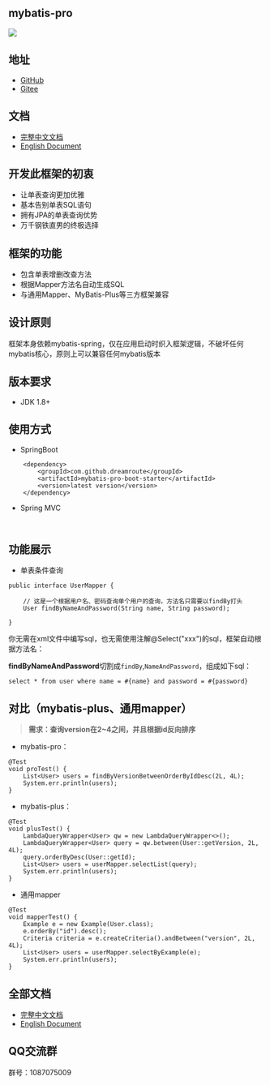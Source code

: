 ## mybatis-pro

<p align="left">
    <img src="https://gitee.com/Dreamroute/mybatis-pro/raw/master/mybatis.png">
</p>

## 地址
- [GitHub](https://github.com/Dreamroute/mybatis-pro)
- [Gitee](https://gitee.com/Dreamroute/mybatis-pro)


## 文档

- [完整中文文档](https://github.com/Dreamroute/mybatis-pro/wiki/%E4%B8%AD%E6%96%87%E6%96%87%E6%A1%A3/)
- [English Document](https://github.com/Dreamroute/mybatis-pro/wiki/English-Document/)

## 开发此框架的初衷
- 让单表查询更加优雅
- 基本告别单表SQL语句
- 拥有JPA的单表查询优势
- 万千钢铁直男的终极选择

## 框架的功能
- 包含单表增删改查方法
- 根据Mapper方法名自动生成SQL
- 与通用Mapper、MyBatis-Plus等三方框架兼容

## 设计原则
  框架本身依赖mybatis-spring，仅在应用启动时织入框架逻辑，不破坏任何mybatis核心，原则上可以兼容任何mybatis版本
  
## 版本要求
  - JDK 1.8+

## 使用方式
- SpringBoot
```
    <dependency>
        <groupId>com.github.dreamroute</groupId>
        <artifactId>mybatis-pro-boot-starter</artifactId>
        <version>latest version</version>
    </dependency>
```
- Spring MVC
```$xslt
    
```

## 功能展示

- 单表条件查询
```$xslt
public interface UserMapper {

    // 这是一个根据用户名、密码查询单个用户的查询，方法名只需要以findBy打头
    User findByNameAndPassword(String name, String password);

}
```
你无需在xml文件中编写sql，也无需使用注解@Select("xxx")的sql，框架自动根据方法名：

**findByNameAndPassword**切割成`findBy`,`NameAndPassword`，组成如下sql：

`select * from user where name = #{name} and password = #{password}`

## 对比（mybatis-plus、通用mapper）
> **需求：查询version在2~4之间，并且根据id反向排序**

- mybatis-pro：
```
@Test
void proTest() {
    List<User> users = findByVersionBetweenOrderByIdDesc(2L, 4L);
    System.err.println(users);
}
```
- mybatis-plus：
```
@Test
void plusTest() {
    LambdaQueryWrapper<User> qw = new LambdaQueryWrapper<>();
    LambdaQueryWrapper<User> query = qw.between(User::getVersion, 2L, 4L);
    query.orderByDesc(User::getId);
    List<User> users = userMapper.selectList(query);
    System.err.println(users);
}
```

- 通用mapper
```
@Test
void mapperTest() {
    Example e = new Example(User.class);
    e.orderBy("id").desc();
    Criteria criteria = e.createCriteria().andBetween("version", 2L, 4L);
    List<User> users = userMapper.selectByExample(e);
    System.err.println(users);
}
```

## 全部文档

- [完整中文文档](https://github.com/Dreamroute/mybatis-pro/wiki/%E4%B8%AD%E6%96%87%E6%96%87%E6%A1%A3/)
- [English Document](https://github.com/Dreamroute/mybatis-pro/wiki/English-Document/)

## QQ交流群
群号：1087075009